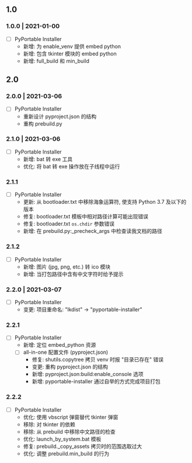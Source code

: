 ## 1.0

### 1.0.0 | 2021-01-00

* [ ] PyPortable Installer
    * 新增: 为 enable_venv 提供 embed python
    * 新增: 包含 tkinter 模块的 embed python
    * 新增: full_build 和 min_build

## 2.0

### 2.0.0 | 2021-03-06

* [ ] PyPortable Installer
    * 重新设计 pyproject.json 的结构
    * 重构 prebuild.py

### 2.1.0 | 2021-03-06

* [ ] PyPortable Installer
    * 新增: bat 转 exe 工具
    * 优化: 将 bat 转 exe 操作放在子线程中运行

### 2.1.1

* [ ] PyPortable Installer
    * 更新: 从 bootloader.txt 中移除海象运算符, 使支持 Python 3.7 及以下的版本
    * 修复: bootloader.txt 模板中相对路径计算可能出现错误
    * 修复: bootloader.txt `os.chdir` 参数错误
    * 新增: 在 prebuild.py:_precheck_args 中检查读我文档的路径

### 2.1.2

* [ ] PyPortable Installer
    * 新增: 图片 (jpg, png, etc.) 转 ico 模块
    * 新增: 当打包路径中含有中文字符时给予提示

### 2.2.0  | 2021-03-07

* [ ] PyPortable Installer
    * 变更: 项目重命名: "lkdist" -> "pyportable-installer"

### 2.2.1

* [ ] PyPortable Installer
    * 新增: 定位 embed_python 资源
    * [ ] all-in-one 配置文件 (pyproject.json)
        * 修复: shutils.copytree 拷贝 venv 时报 "目录已存在" 错误
        * 变更: 重构 pyproject.json 的结构
        * 新增: pyproject.json:build:enable_console 选项
        * 新增: pyportable-installer 通过自举的方式完成项目打包

### 2.2.2

* [ ] PyPortable Installer
    * 优化: 使用 vbscript 弹窗替代 tkinter 弹窗
    * 移除: 对 tkinter 的依赖
    * 移除: 从 prebuild 中移除中文路径的检查
    * 优化: launch_by_system.bat 模板
    * 修复: prebuild._copy_assets 拷贝时的范围选取过大
    * 优化: 调整 prebuild.min_build 的行为









